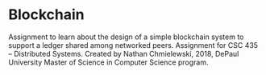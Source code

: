 # Blockchain
Assignment to learn about the design of a simple blockchain system to support a ledger shared among networked peers.
Assignment for CSC 435 – Distributed Systems.
Created by Nathan Chmielewski, 2018, DePaul University Master of Science in Computer Science program.
